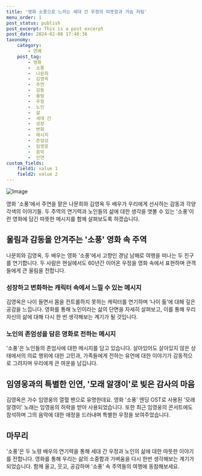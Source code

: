 ```yaml
---
title: '영화 소풍으로 느끼는 세대 간 우정의 따뜻함과 가슴 저림'
menu_order: 1
post_status: publish
post_excerpt: This is a post excerpt
post_date: 2024-02-08 17:48:36
taxonomy:
    category:
        - 연예
    post_tag:
        - 영화
        -  소풍
        -  나문희
        -  김영옥
        -  주연
        -  감동
        -  울림
        -  우정
        -  노인
        -  삶
        -  세대 간
        -  성장
        -  변화
        -  메시지
        -  존엄성
        -  임영웅
        -  음악
        -  인연
custom_fields:
    field1: value 1
    field2: value 2
---
```


![Image](https://ssl.pstatic.net/mimgnews/image/382/2024/02/08/0001105829_001_20240208063108981.jpg?type=w540)

영화 '소풍'에서 주연을 맡은 나문희와 김영옥 두 배우가 우리에게 선사하는 감동과 각양각색의 이야기들. 두 주역의 연기력과 노인들의 삶에 대한 생각을 엿볼 수 있는 '소풍'이란 영화에 담긴 따뜻한 메시지를 함께 살펴보도록 하겠습니다.
## 울림과 감동을 안겨주는 '소풍' 영화 속 주역
나문희와 김영옥, 두 배우는 영화 '소풍'에서 고향인 경남 남해로 여행을 떠나는 두 친구를 연기합니다. 두 사람은 현실에서도 60년간 이어온 우정을 영화 속에서 표현하며 관객들에게 큰 울림을 전합니다. 
### 성장하고 변화하는 캐릭터 속에서 느낄 수 있는 메시지
김영옥은 나이 들면서 몸을 컨트롤하지 못하는 캐릭터를 연기하며 ‘나이 듦’에 대해 깊은 공감을 느낍니다. 영화를 통해 노인이라는 삶의 단면을 자세히 살펴보고, 이를 통해 우리 자신의 삶에 대해 다시 한 번 생각해보는 계기가 될 것입니다.
### 노인의 존엄성을 담은 영화로 전하는 메시지
'소풍'은 노인들의 존엄사에 대한 메시지를 담고 있습니다. 살아있어도 살아있지 않은 상태에서의 의료 행위에 대한 고민과, 가족들에게 전하는 유언에 대한 이야기가 감동적으로 그려지며 우리에게 큰 여운을 남깁니다.
## 임영웅과의 특별한 인연, '모래 알갱이'로 빚은 감사의 마음
김영옥은 가수 임영웅의 열혈 팬으로 유명한데요. 영화 '소풍' 엔딩 OST로 사용된 '모래 알갱이' 노래는 임영웅의 허락을 받아 사용되었습니다. 또한 최근 임영웅의 콘서트에도 참석하며 그의 음악에 대한 애정을 드러내며 특별한 우정을 보여주었습니다.
## 마무리
'소풍'은 두 노령 배우의 연기력을 통해 세대 간 우정과 노인의 삶에 대한 따뜻한 이야기를 전합니다. 영화를 통해 우리는 삶의 소중함과 가벼움을 다시 한번 생각해보는 계기가 되었습니다. 함께 울고, 웃고, 공감하며 '소풍' 속 주역들의 여행에 동참해보세요.
